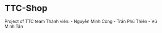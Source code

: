 # TTC-Shop
Project of TTC team
  Thành viên: - Nguyễn Minh Công
              - Trần Phú Thiên
              - Vũ Minh Tân
